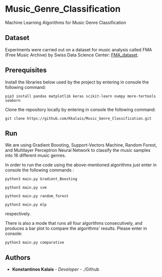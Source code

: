 # Music_Genre_Classification
Machine Learning Algorithms for Music Genre Classification

## Dataset
Experiments were carried out on a dataset for music analysis called FMA (Free Music Archive) by Swiss Data Science Center: [FMA_dataset](https://github.com/mdeff/fma).

## Prerequisites
Install the libraries below used by the project by entering in console the following command:

  ```pip3 install pandas matplotlib keras scikit-learn numpy more-tertools seaborn```
  
Clone the repository locally by entering in console the following command:

  ```git clone https://github.com/Kkalais/Music_Genre_Classification.git```
 
 ## Run
 
We are using Gradient Boosting, Support-Vectors Machine, Random Forest, and Multilayer Perceptron Neural Network to classify the music samples into 16 different music genres.
 
In order to run the code using the above-mentioned algorithms just enter in console the following commands :
 
  ```python3 main.py Gradient_Boosting```
 
  ```python3 main.py svm```
 
  ```python3 main.py random_forest```
 
  ```python3 main.py mlp```
 
respectively.

There is also a mode that runs all four algorithms consecutively, and produces a bar plot to compare the algorithms' results. Please enter in console:

```python3 main.py comparative```

## Authors

* **Konstantinos Kalais** - *Developer* - ./Github
